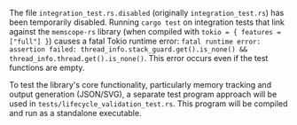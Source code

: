 The file `integration_test.rs.disabled` (originally `integration_test.rs`)
has been temporarily disabled. Running `cargo test` on integration tests
that link against the `memscope-rs` library (when compiled with
`tokio = { features = ["full"] }`) causes a fatal Tokio runtime error:
`fatal runtime error: assertion failed: thread_info.stack_guard.get().is_none() && thread_info.thread.get().is_none()`.
This error occurs even if the test functions are empty.

To test the library's core functionality, particularly memory tracking and
output generation (JSON/SVG), a separate test program approach will be
used in `tests/lifecycle_validation_test.rs`. This program will be
compiled and run as a standalone executable.
